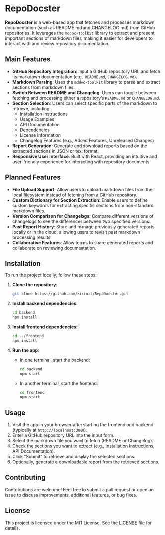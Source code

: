 # RepoDocster

**RepoDocster** is a web-based app that fetches and processes markdown documentation (such as README.md and CHANGELOG.md) from GitHub repositories. It leverages the `mddoc-toolkit` library to extract and present important sections of markdown files, making it easier for developers to interact with and review repository documentation.

## Main Features

- **GitHub Repository Integration**: Input a GitHub repository URL and fetch its markdown documentation (e.g., `README.md`, `CHANGELOG.md`).
- **Markdown Parsing**: Uses the `mddoc-toolkit` library to parse and extract sections from markdown files.
- **Switch Between README and Changelog**: Users can toggle between fetching and processing either a repository’s `README.md` or `CHANGELOG.md`.
- **Section Selection**: Users can select specific parts of the markdown to retrieve, including:
  - Installation Instructions
  - Usage Examples
  - API Documentation
  - Dependencies
  - License Information
  - Changelog Features (e.g., Added Features, Unreleased Changes)
- **Report Generation**: Generate and download reports based on the extracted sections in JSON or text format.
- **Responsive User Interface**: Built with React, providing an intuitive and user-friendly experience for interacting with repository documents.
  
## Planned Features

- **File Upload Support**: Allow users to upload markdown files from their local filesystem instead of fetching from a GitHub repository.
- **Custom Dictionary for Section Extraction**: Enable users to define custom keywords for extracting specific sections from non-standard markdown files.
- **Version Comparison for Changelogs**: Compare different versions of changelogs to see the differences between two specified versions.
- **Past Report History**: Store and manage previously generated reports locally or in the cloud, allowing users to revisit past markdown processing results.
- **Collaborative Features**: Allow teams to share generated reports and collaborate on reviewing documentation.
  
## Installation

To run the project locally, follow these steps:

1. **Clone the repository**:
   ```bash
   git clone https://github.com/kikinit/RepoDocster.git
   ```

2. **Install backend dependencies**:
   ```bash
   cd backend
   npm install
   ```

3. **Install frontend dependencies**:
   ```bash
   cd ../frontend
   npm install
   ```

4. **Run the app**:
   - In one terminal, start the backend:
     ```bash
     cd backend
     npm start
     ```
   - In another terminal, start the frontend:
     ```bash
     cd frontend
     npm start
     ```

## Usage

1. Visit the app in your browser after starting the frontend and backend (typically at `http://localhost:3000`).
2. Enter a GitHub repository URL into the input form.
3. Select the markdown file you want to fetch (README or Changelog).
4. Check the sections you want to extract (e.g., Installation Instructions, API Documentation).
5. Click "Submit" to retrieve and display the selected sections.
6. Optionally, generate a downloadable report from the retrieved sections.

## Contributing

Contributions are welcome! Feel free to submit a pull request or open an issue to discuss improvements, additional features, or bug fixes.

## License

This project is licensed under the MIT License. See the [LICENSE](LICENSE) file for details.
